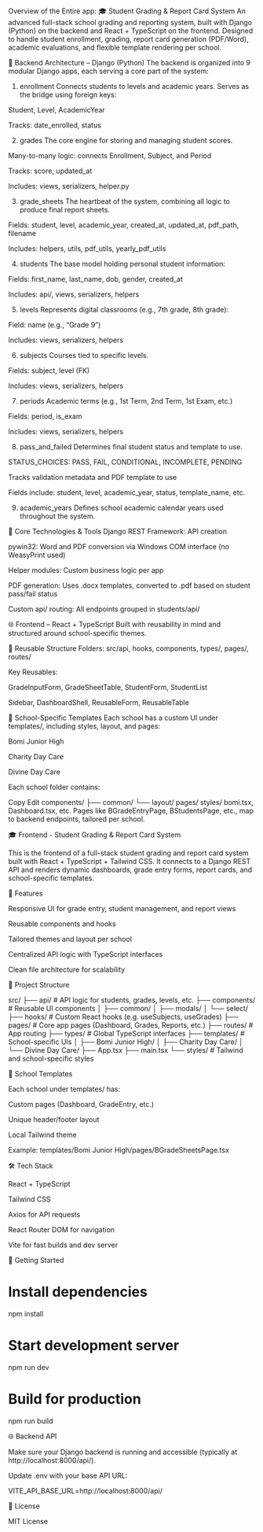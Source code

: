 Overview of the Entire app:
🎓 Student Grading & Report Card System
An advanced full-stack school grading and reporting system, built with Django (Python) on the backend and React + TypeScript on the frontend. Designed to handle student enrollment, grading, report card generation (PDF/Word), academic evaluations, and flexible template rendering per school.

🧠 Backend Architecture – Django (Python)
The backend is organized into 9 modular Django apps, each serving a core part of the system:

1. enrollment
Connects students to levels and academic years. Serves as the bridge using foreign keys:

Student, Level, AcademicYear

Tracks: date_enrolled, status

2. grades
The core engine for storing and managing student scores.

Many-to-many logic: connects Enrollment, Subject, and Period

Tracks: score, updated_at

Includes: views, serializers, helper.py

3. grade_sheets
The heartbeat of the system, combining all logic to produce final report sheets.

Fields: student, level, academic_year, created_at, updated_at, pdf_path, filename

Includes: helpers, utils, pdf_utils, yearly_pdf_utils

4. students
The base model holding personal student information:

Fields: first_name, last_name, dob, gender, created_at

Includes: api/, views, serializers, helpers

5. levels
Represents digital classrooms (e.g., 7th grade, 8th grade):

Field: name (e.g., “Grade 9”)

Includes: views, serializers, helpers

6. subjects
Courses tied to specific levels.

Fields: subject, level (FK)

Includes: views, serializers, helpers

7. periods
Academic terms (e.g., 1st Term, 2nd Term, 1st Exam, etc.)

Fields: period, is_exam

Includes: views, serializers, helpers

8. pass_and_failed
Determines final student status and template to use.

STATUS_CHOICES: PASS, FAIL, CONDITIONAL, INCOMPLETE, PENDING

Tracks validation metadata and PDF template to use

Fields include: student, level, academic_year, status, template_name, etc.

9. academic_years
Defines school academic calendar years used throughout the system.

🧩 Core Technologies & Tools
Django REST Framework: API creation

pywin32: Word and PDF conversion via Windows COM interface (no WeasyPrint used)

Helper modules: Custom business logic per app

PDF generation: Uses .docx templates, converted to .pdf based on student pass/fail status

Custom api/ routing: All endpoints grouped in students/api/

🌐 Frontend – React + TypeScript
Built with reusability in mind and structured around school-specific themes.

🔁 Reusable Structure
Folders: src/api, hooks, components, types/, pages/, routes/

Key Reusables:

GradeInputForm, GradeSheetTable, StudentForm, StudentList

Sidebar, DashboardShell, ReusableForm, ReusableTable

🏫 School-Specific Templates
Each school has a custom UI under templates/, including styles, layout, and pages:

Bomi Junior High

Charity Day Care

Divine Day Care

Each school folder contains:

Copy
Edit
components/
  ├── common/
  └── layout/
pages/
styles/
bomi.tsx, Dashboard.tsx, etc.
Pages like BGradeEntryPage, BStudentsPage, etc., map to backend endpoints, tailored per school.




🎓 Frontend - Student Grading & Report Card System

This is the frontend of a full-stack student grading and report card system built with React + TypeScript + Tailwind CSS. It connects to a Django REST API and renders dynamic dashboards, grade entry forms, report cards, and school-specific templates.

🧭 Features

Responsive UI for grade entry, student management, and report views

Reusable components and hooks

Tailored themes and layout per school

Centralized API logic with TypeScript interfaces

Clean file architecture for scalability

📁 Project Structure

src/
├── api/                # API logic for students, grades, levels, etc.
├── components/         # Reusable UI components
│   ├── common/
│   ├── modals/
│   └── select/
├── hooks/              # Custom React hooks (e.g. useSubjects, useGrades)
├── pages/              # Core app pages (Dashboard, Grades, Reports, etc.)
├── routes/             # App routing
├── types/              # Global TypeScript interfaces
├── templates/          # School-specific UIs
│   ├── Bomi Junior High/
│   ├── Charity Day Care/
│   └── Divine Day Care/
├── App.tsx
├── main.tsx
└── styles/             # Tailwind and school-specific styles

🏫 School Templates

Each school under templates/ has:

Custom pages (Dashboard, GradeEntry, etc.)

Unique header/footer layout

Local Tailwind theme

Example: templates/Bomi Junior High/pages/BGradeSheetsPage.tsx

🛠 Tech Stack

React + TypeScript

Tailwind CSS

Axios for API requests

React Router DOM for navigation

Vite for fast builds and dev server

🚀 Getting Started

# Install dependencies
npm install

# Start development server
npm run dev

# Build for production
npm run build

🌐 Backend API

Make sure your Django backend is running and accessible (typically at http://localhost:8000/api/).

Update .env with your base API URL:

VITE_API_BASE_URL=http://localhost:8000/api/

📄 License

MIT License
